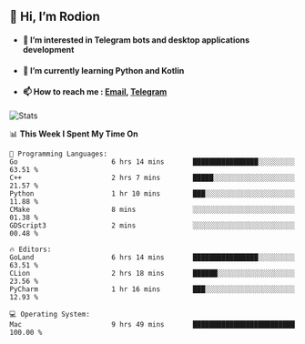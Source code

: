 ## 👋 Hi, I’m Rodion
- #### 👀 I’m interested in Telegram bots and desktop applications development
- #### 🌱 I’m currently learning Python and Kotlin
- #### 📫 How to reach me : [Email](mailto:me@lavn.ml), [Telegram](https://t.me/rodion_gudz)

![Stats](https://github-readme-stats.vercel.app/api?username=rodion-gudz&show_icons=true&theme=github_dark&hide_border=true&hide=issues&count_private=true&layout=compact)


<!--START_SECTION:waka-->
📊 **This Week I Spent My Time On** 

```text
💬 Programming Languages: 
Go                       6 hrs 14 mins       ████████████████░░░░░░░░░   63.51 % 
C++                      2 hrs 7 mins        █████░░░░░░░░░░░░░░░░░░░░   21.57 % 
Python                   1 hr 10 mins        ███░░░░░░░░░░░░░░░░░░░░░░   11.88 % 
CMake                    8 mins              ░░░░░░░░░░░░░░░░░░░░░░░░░   01.38 % 
GDScript3                2 mins              ░░░░░░░░░░░░░░░░░░░░░░░░░   00.48 % 

🔥 Editors: 
GoLand                   6 hrs 14 mins       ████████████████░░░░░░░░░   63.51 % 
CLion                    2 hrs 18 mins       ██████░░░░░░░░░░░░░░░░░░░   23.56 % 
PyCharm                  1 hr 16 mins        ███░░░░░░░░░░░░░░░░░░░░░░   12.93 % 

💻 Operating System: 
Mac                      9 hrs 49 mins       █████████████████████████   100.00 % 
```


<!--END_SECTION:waka-->
